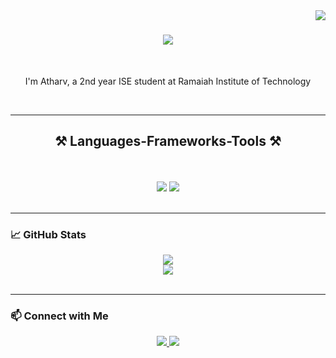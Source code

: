 <img align="right" src="https://visitor-badge.laobi.icu/badge?page_id=83atharv.83atharv" />

<h1 align="center">
    <img src="https://readme-typing-svg.herokuapp.com/?font=Righteous&size=35&center=true&vCenter=true&width=500&height=70&duration=4000&lines=Hi+There!;" />
</h1>

<br/>

<div align="center">
 
I'm Atharv, a 2nd year ISE student at Ramaiah Institute of Technology

 </div>
 <br/>

 <hr/>
 
<h2 align="center">⚒️ Languages-Frameworks-Tools ⚒️</h2>
<br/>
<br/>
<div align="center">
    <img src="https://skillicons.dev/icons?i=c,cpp,java,react,html,css,javascript,typescript,git,github" />
    <img src="https://skillicons.dev/icons?i=nodejs,tailwind,express,redux,firebase,nextjs,mysql,vscode,vite" /><br>
</div>

<br/>
<hr/>

### 📈 GitHub Stats

<div align="center">
    <img src="https://github-readme-stats.vercel.app/api?username=atharvsgit&show_icons=true&theme=radical" />
    <br/>
    <img src="https://github-readme-stats.vercel.app/api/top-langs/?username=atharvsgit&layout=compact&theme=radical" />
</div>

<br/>
<hr/>

### 📫 Connect with Me
<div align="center"> 
  <a href="mailto:atharvdixit06@gmail.com">
    <img src="https://img.shields.io/badge/Gmail-333333?style=for-the-badge&logo=gmail&logoColor=red" />
  </a>
  <a href="https://linkedin.com/in/dixitatharv" target="_blank">
    <img src="https://img.shields.io/badge/LinkedIn-0077B5?style=for-the-badge&logo=linkedin&logoColor=white" target="_blank" />
  </a>
</div>
